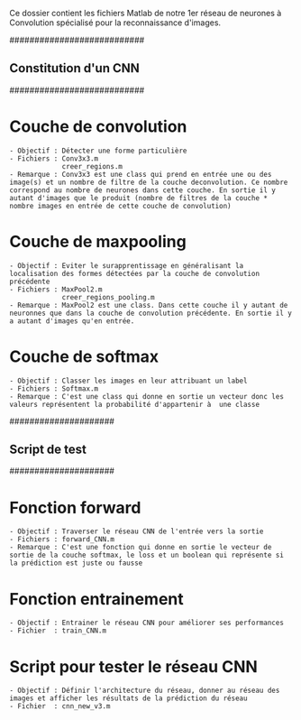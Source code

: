 Ce dossier contient les fichiers Matlab de notre 1er réseau de neurones à  Convolution spécialisé pour la reconnaissance d'images.

###########################
## Constitution d'un CNN ##
###########################
# Couche de convolution
	- Objectif : Détecter une forme particulière
	- Fichiers : Conv3x3.m
		         creer_regions.m
	- Remarque : Conv3x3 est une class qui prend en entrée une ou des image(s) et un nombre de filtre de la couche deconvolution. Ce nombre correspond au nombre de neurones dans cette couche. En sortie il y autant d'images que le produit (nombre de filtres de la couche * nombre images en entrée de cette couche de convolution)

# Couche de maxpooling
	- Objectif : Eviter le surapprentissage en généralisant la localisation des formes détectées par la couche de convolution précédente
	- Fichiers : MaxPool2.m
		         creer_regions_pooling.m
	- Remarque : MaxPool2 est une class. Dans cette couche il y autant de neuronnes que dans la couche de convolution précédente. En sortie il y a autant d'images qu'en entrée.

# Couche de softmax
	- Objectif : Classer les images en leur attribuant un label
	- Fichiers : Softmax.m
	- Remarque : C'est une class qui donne en sortie un vecteur donc les valeurs représentent la probabilité d'appartenir à  une classe

#####################
## Script de test  ##
#####################
# Fonction forward
	- Objectif : Traverser le réseau CNN de l'entrée vers la sortie
	- Fichiers : forward_CNN.m
	- Remarque : C'est une fonction qui donne en sortie le vecteur de sortie de la couche softmax, le loss et un boolean qui représente si la prédiction est juste ou fausse

# Fonction entrainement
	- Objectif : Entrainer le réseau CNN pour améliorer ses performances
	- Fichier  : train_CNN.m

# Script pour tester le réseau CNN
	- Objectif : Définir l'architecture du réseau, donner au réseau des images et afficher les résultats de la prédiction du réseau
	- Fichier  : cnn_new_v3.m
